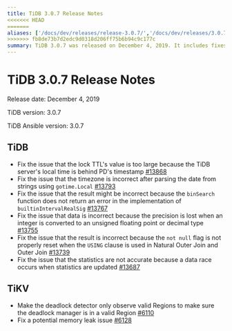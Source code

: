 ```yaml
---
title: TiDB 3.0.7 Release Notes
<<<<<<< HEAD
=======
aliases: ['/docs/dev/releases/release-3.0.7/','/docs/dev/releases/3.0.7/']
>>>>>>> fb8de73b7d2edc9d0318d206ff75b6b94c9c177c
summary: TiDB 3.0.7 was released on December 4, 2019. It includes fixes for issues related to lock TTL, timezone parsing, result accuracy, data precision, and statistics accuracy. TiKV also received updates to improve deadlock detection and fix a memory leak issue.
---
```


# TiDB 3.0.7 Release Notes

Release date: December 4, 2019

TiDB version: 3.0.7

TiDB Ansible version: 3.0.7

## TiDB

- Fix the issue that the lock TTL's value is too large because the TiDB server's local time is behind PD's timestamp [#13868](https://github.com/pingcap/tidb/pull/13868)
- Fix the issue that the timezone is incorrect after parsing the date from strings using `gotime.Local` [#13793](https://github.com/pingcap/tidb/pull/13793)
- Fix the issue that the result might be incorrect because the `binSearch` function does not return an error in the implementation of `builtinIntervalRealSig` [#13767](https://github.com/pingcap/tidb/pull/13767)
- Fix the issue that data is incorrect because the precision is lost when an integer is converted to an unsigned floating point or decimal type [#13755](https://github.com/pingcap/tidb/pull/13755)
- Fix the issue that the result is incorrect because the `not null` flag is not properly reset when the `USING` clause is used in Natural Outer Join and Outer Join [#13739](https://github.com/pingcap/tidb/pull/13739)
- Fix the issue that the statistics are not accurate because a data race occurs when statistics are updated [#13687](https://github.com/pingcap/tidb/pull/13687)

## TiKV

- Make the deadlock detector only observe valid Regions to make sure the deadlock manager is in a valid Region [#6110](https://github.com/tikv/tikv/pull/6110)
- Fix a potential memory leak issue [#6128](https://github.com/tikv/tikv/pull/6128)
